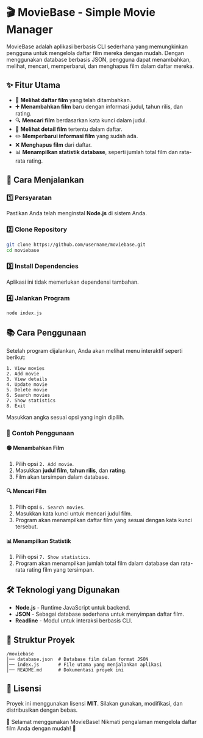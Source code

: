 # 🎬 MovieBase - Simple Movie Manager

MovieBase adalah aplikasi berbasis CLI sederhana yang memungkinkan pengguna untuk mengelola daftar film mereka dengan mudah. Dengan menggunakan database berbasis JSON, pengguna dapat menambahkan, melihat, mencari, memperbarui, dan menghapus film dalam daftar mereka. 

## ✨ Fitur Utama
- 📌 **Melihat daftar film** yang telah ditambahkan.
- ➕ **Menambahkan film** baru dengan informasi judul, tahun rilis, dan rating.
- 🔍 **Mencari film** berdasarkan kata kunci dalam judul.
- 📝 **Melihat detail film** tertentu dalam daftar.
- ✏️ **Memperbarui informasi film** yang sudah ada.
- ❌ **Menghapus film** dari daftar.
- 📊 **Menampilkan statistik database**, seperti jumlah total film dan rata-rata rating.

## 🚀 Cara Menjalankan
### 1️⃣ Persyaratan
Pastikan Anda telah menginstal **Node.js** di sistem Anda.

### 2️⃣ Clone Repository
```sh
git clone https://github.com/username/moviebase.git
cd moviebase
```

### 3️⃣ Install Dependencies
Aplikasi ini tidak memerlukan dependensi tambahan.

### 4️⃣ Jalankan Program
```sh
node index.js
```

## 📚 Cara Penggunaan
Setelah program dijalankan, Anda akan melihat menu interaktif seperti berikut:
```
1. View movies
2. Add movie
3. View details
4. Update movie
5. Delete movie
6. Search movies
7. Show statistics
8. Exit
```
Masukkan angka sesuai opsi yang ingin dipilih.

### 🔧 Contoh Penggunaan
#### 🟢 Menambahkan Film
1. Pilih opsi `2. Add movie`.
2. Masukkan **judul film**, **tahun rilis**, dan **rating**.
3. Film akan tersimpan dalam database.

#### 🔍 Mencari Film
1. Pilih opsi `6. Search movies`.
2. Masukkan kata kunci untuk mencari judul film.
3. Program akan menampilkan daftar film yang sesuai dengan kata kunci tersebut.

#### 📊 Menampilkan Statistik
1. Pilih opsi `7. Show statistics`.
2. Program akan menampilkan jumlah total film dalam database dan rata-rata rating film yang tersimpan.

## 🛠 Teknologi yang Digunakan
- **Node.js** - Runtime JavaScript untuk backend.
- **JSON** - Sebagai database sederhana untuk menyimpan daftar film.
- **Readline** - Modul untuk interaksi berbasis CLI.

## 📌 Struktur Proyek
```
/moviebase
│── database.json  # Database film dalam format JSON
│── index.js       # File utama yang menjalankan aplikasi
│── README.md      # Dokumentasi proyek ini
```

## 📄 Lisensi
Proyek ini menggunakan lisensi **MIT**. Silakan gunakan, modifikasi, dan distribusikan dengan bebas.

🚀 Selamat menggunakan MovieBase! Nikmati pengalaman mengelola daftar film Anda dengan mudah! 🍿
